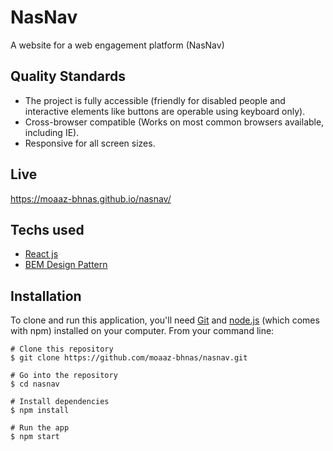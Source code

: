 # NasNav
A website for a web engagement platform (NasNav)

## Quality Standards
- The project is fully accessible (friendly for disabled people and interactive elements like buttons are operable using keyboard only).
- Cross-browser compatible (Works on most common browsers available, including IE).
- Responsive for all screen sizes.

## Live
https://moaaz-bhnas.github.io/nasnav/

## Techs used
- [React js](https://reactjs.org/)    
- [BEM Design Pattern](https://en.bem.info/methodology/quick-start/)

## Installation
To clone and run this application, you'll need [Git](https://git-scm.com/)  and [node.js](https://nodejs.org/en/) (which comes with npm) installed on your computer. From your command line: 
```
# Clone this repository
$ git clone https://github.com/moaaz-bhnas/nasnav.git

# Go into the repository
$ cd nasnav

# Install dependencies
$ npm install

# Run the app
$ npm start
```
